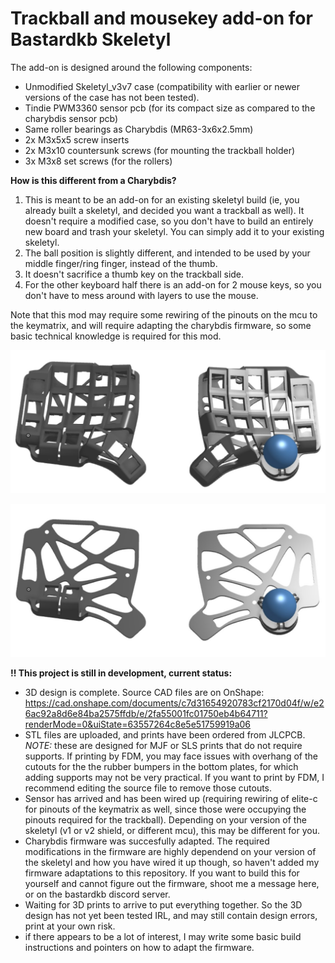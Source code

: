 # Trackball and mousekey add-on for Bastardkb Skeletyl

The add-on is designed around the following components:
* Unmodified Skeletyl_v3v7 case (compatibility with earlier or newer versions of the case has not been tested).
* Tindie PWM3360 sensor pcb (for its compact size as compared to the charybdis sensor pcb)
* Same roller bearings as Charybdis (MR63-3x6x2.5mm)
* 2x M3x5x5 screw inserts
* 2x M3x10 countersunk screws (for mounting the trackball holder)
* 3x M3x8 set screws (for the rollers)

**How is this different from a Charybdis?**
1. This is meant to be an add-on for an existing skeletyl build (ie, you already built a skeletyl, and decided you want a trackball as well). It doesn't require a modified case, so you don't have to build an entirely new board and trash your skeletyl. You can simply add it to your existing skeletyl. 
2. The ball position is slightly different, and intended to be used by your middle finger/ring finger, instead of the thumb.
3. It doesn't sacrifice a thumb key on the trackball side.
4. For the other keyboard half there is an add-on for 2 mouse keys, so you don't have to mess around with layers to use the mouse.

Note that this mod may require some rewiring of the pinouts on the mcu to the keymatrix, and will require adapting the charybdis firmware, so some basic technical knowledge is required for this mod.

![](https://raw.githubusercontent.com/Wimads/Trackball-mousekey-add-on-for-Bastardkb-Skeletyl-v3v7/main/Screenshot%202022-10-15%20174640.jpg)

![](https://raw.githubusercontent.com/Wimads/Trackball-mousekey-add-on-for-Bastardkb-Skeletyl-v3v7/main/Screenshot%202022-10-15%20174837.jpg)

**!! This project is still in development, current status:**
* 3D design is complete. Source CAD files are on OnShape: https://cad.onshape.com/documents/c7d31654920783cf2170d04f/w/e26ac92a8d6e84ba2575ffdb/e/2fa55001fc01750eb4b64711?renderMode=0&uiState=63557264c8e5e51759919a06
* STL files are uploaded, and prints have been ordered from JLCPCB. *NOTE:* these are designed for MJF or SLS prints that do not require supports. If printing by FDM, you may face issues with overhang of the cutouts for the the rubber bumpers in the bottom plates, for which adding supports may not be very practical. If you want to print by FDM, I recommend editing the source file to remove those cutouts.
* Sensor has arrived and has been wired up (requiring rewiring of elite-c for pinouts of the keymatrix as well, since those were occupying the pinouts required for the trackball). Depending on your version of the skeletyl (v1 or v2 shield, or different mcu), this may be different for you.
* Charybdis firmware was succesfully adapted. The required modifications in the firmware are highly dependend on your version of the skeletyl and how you have wired it up though, so haven't added my firmware adaptations to this repository. If you want to build this for yourself and cannot figure out the firmware, shoot me a message here, or on the bastardkb discord server.
* Waiting for 3D prints to arrive to put everything together. So the 3D design has not yet been tested IRL, and may still contain design errors, print at your own risk.
* if there appears to be a lot of interest, I may write some basic build instructions and pointers on how to adapt the firmware.

